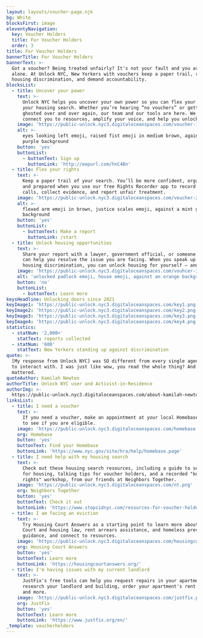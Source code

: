 ```yaml
---
layout: layouts/voucher-page.njk
bg: White
blocksFirst: image
eleventyNavigation:
  key: Voucher Holders
  title: For Voucher Holders
  order: 3
title: For Voucher Holders
bannerTitle: For Voucher Holders
bannerText: >-
  Got a voucher? Being treated unfairly? It's not your fault and you are not
  alone. At Unlock NYC, New Yorkers with vouchers keep a paper trail, report
  housing discrimination, and demand accountability.
blocksList:
  - title: Uncover your power
    text: >-
      Unlock NYC helps you uncover your own power so you can flex your rights on
      your housing search. Whether you’re hearing “no vouchers” or getting
      ghosted over and over again, our team and our tools are here. We can
      connect you to resources, amplify your voice, and help you unlock housing.
    image: 'https://public-unlock.nyc3.digitaloceanspaces.com/voucher-1.png'
    alt: >-
      eyes looking left emoji, raised fist emoji in medium brown, against a
      purple background
    button: 'yes'
    buttonList:
      - buttonText: Sign up
        buttonLink: 'http://eepurl.com/hnC4Bn'
  - title: Flex your rights
    text: >-
      Keep a paper trail of your search. You’ll be more confident, organized,
      and prepared when you use our free Rights Recorder app to record phone
      calls, collect evidence, and report unfair treatment.
    image: 'https://public-unlock.nyc3.digitaloceanspaces.com/voucher-2.png'
    alt: >-
      flexed arm emoji in brown, justice scales emoji, against a mint green
      background
    button: 'yes'
    buttonList:
      - buttonText: Make a report
        buttonLink: /start
  - title: Unlock housing opportunities
    text: >-
      Share your report with a lawyer, government official, or someone else who
      can help you resolve the issue you are facing. When you speak up about
      housing discrimination, you can unlock housing for yourself – and others.
    image: 'https://public-unlock.nyc3.digitaloceanspaces.com/vouhcer-3.png'
    alt: 'unlocked padlock emoji, house emoji, against an orange background'
    button: 'no'
    buttonList:
      - buttonText: Learn more
keysHeadline: Unlocking doors since 2021
keyImage1: 'https://public-unlock.nyc3.digitaloceanspaces.com/key1.png'
keyImage2: 'https://public-unlock.nyc3.digitaloceanspaces.com/key2.png'
keyImage3: 'https://public-unlock.nyc3.digitaloceanspaces.com/key3.png'
keyImage4: 'https://public-unlock.nyc3.digitaloceanspaces.com/key4.png'
statistics:
  - statNum: '2,000+'
    statText: reports collected
  - statNum: '600'
    statText: New Yorkers standing up against discrimination
quote: >-
  [My response from Unlock NYC] was SO different from every single agency I had
  to interact with. I was just like wow, you read the whole thing? And that
  mattered.
quoteAuthor: Kamilah Newton
authorTitle: Unlock NYC user and Activist-in-Residence
authorImg: >-
  https://public-unlock.nyc3.digitaloceanspaces.com/about-kamilah-newton-headshot2.png
linksList:
  - title: I need a voucher
    text: >-
      If you need a voucher, make an appointment at your local Homebase location
      to see if you are eligible.
    image: 'https://public-unlock.nyc3.digitaloceanspaces.com/homebase.png'
    org: Homebase
    button: 'yes'
    buttonText: Find your Homebase
    buttonLink: 'https://www.nyc.gov/site/hra/help/homebase.page'
  - title: I need help with my housing search
    text: >-
      Check out these housing search resources, including a guide to searching
      for housing, talking tips for voucher holders, and a recorded "know your
      rights" workshop, from our friends at Neighbors Together.
    image: 'https://public-unlock.nyc3.digitaloceanspaces.com/nt.png'
    org: Neighbors Together
    button: 'yes'
    buttonText: Check it out
    buttonLink: 'https://www.stopsidnyc.com/resources-for-voucher-holders'
  - title: I am facing an eviction
    text: >-
      Try Housing Court Answers as a starting point to learn more about Housing
      Court and housing law, rent arrears assistance, and homeless prevention
      guidance, and connect to resources.
    image: 'https://public-unlock.nyc3.digitaloceanspaces.com/housingcourtanswers.png'
    org: Housing Court Answers
    button: 'yes'
    buttonText: Learn more
    buttonLink: 'https://housingcourtanswers.org/'
  - title: I'm having issues with my current landlord
    text: >-
      JustFix's free tools can help you request repairs in your apartment,
      research your landlord and building, order your apartment's rent history,
      and more.
    image: 'https://public-unlock.nyc3.digitaloceanspaces.com/justfix.png'
    org: JustFix
    button: 'yes'
    buttonText: Learn more
    buttonLink: 'https://www.justfix.org/en/'
_template: voucherholders
---
```


